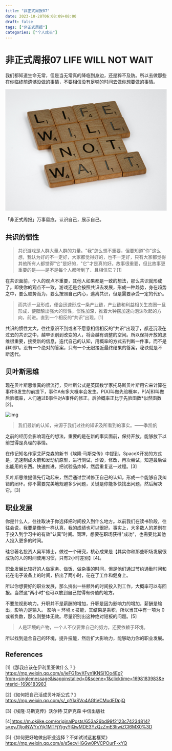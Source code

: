 ```yaml
---
title: "非正式周报07"
date: 2023-10-28T06:08:09+08:00
draft: false
tags: ["非正式周报"]
categories: ["个人成长"]
---
```

# 非正式周报07  LIFE WILL NOT  WAIT

我们都知道生命无常，但是当无常真的降临到身边，还是猝不及防。所以去做那些在你临终前遗憾没做的事情，不要相信没有足够的时间去做你想要做的事情。

![brett-jordan-jrEOH5LQZMw-unsplash](https://raw.githubusercontent.com/LuisY92/picture/main/image/202310280532678.jpg)

「非正式周报」万事留痕，认识自己，展示自己。

## 共识的惯性

> 共识游戏是人群大量人群的力量。"我"怎么想不重要，但要知道"你"这么想，我认为好的不一定好，大家都觉得好的，也不一定好，只有大家都觉得其他所有人都觉得"它"是好的，"它"才是真的好。故事很重要，但比故事更重要的是——是不是每个人都听到了、且相信它？[1]

在共识面前，个人的观点不重要，其他人如果都是一致的想法，那么共识就形成了。即使你的观点不一致，游戏还是会按照共识去发展，形成一种趋势，身在趋势之中，要么顺势而为，要么按照自己内心，逃离共识，但是需要承受一定的代价。

> 而共识一旦形成，便会迅速形成一条产业链，产业链和利益相关生态圈一旦形成，便酝酿出强大的惯性，惯性加深，推着大钟摆加速向泡沫吹起的方向，前进。直到一个相反的“共识”出现。[1]

共识的惯性太大，往往意识不到或者不愿意相信相反的"共识"出现了，都还沉浸在过去的共识之中，越早识别到改变的人，将会越有调整的空间。所以保持开放的思维很重要，接受新的信息，迭代自己的认知，用概率的方式去判断一件事，而不是非0即1。没有一个绝对的答案，只有一个无限接近最终结果的答案，秘诀就是不断迭代。

## 贝叶斯思维

现在贝叶斯思维真的很流行，贝叶斯公式是英国数学家托马斯贝叶斯用它来计算在事件B发生的前提下，事件A有多大概率会发生。P(A)叫做先验概率，P(A|B)叫做后验概率，人们通过B事件对A事件的修正。后验概率正比于先验函数*似然函数[2]。

![img](https://cubox.pro/c/filters:no_upscale()?imageUrl=https%3A%2F%2Fmmbiz.qpic.cn%2Fsz_mmbiz_png%2FM7fHtGOlzVbPpbEicNmEvVzgqFFG4MpoKenIiapyia1mJzDyfia49040C0Ur9Sve188LAiakkBibibHvicmafqywiaKNPZQ%2F640%3Fwx_fmt%3Dpng)

> 我们最新的认知，来源于我们过往的知识及所看到的事实。——季凯帆  

之前的经历会影响现在的想法，重要的是在新的事实面前，保持开放，能够放下以前觉得是真理的事情。

在传记知名作家艾萨克森的新书《埃隆·马斯克传》中提到，SpaceX开发的方式是，迅速制成火箭和发动机原型，进行测试，炸毁，修改，再次尝试，知道最后做出能用的东西。快速推进，把试验品炸掉，然后重复这一过程。[3]

贝叶斯思维提倡先行动起来，然后通过尝试修正自己的认知，形成一个能够自我纠错的闭环。你不需要完美地规避多少问题，关键是你能多快找出问题，然后解决它。[3]

## 职业发展

你是什么人，往往取决于你选择把时间投入到什么地方。以前我们在读书阶段，往往会说，我要是像他一样认真，我的成绩也可以很好。事实上，大多数人的差别在于投入到学习中的有效"认真”时间。同理，想要在职场获得"成功"，也需要比其他人投入更多的时间。

硅谷著名投资人吴军博士，做过一个研究，核心成果是【其实你和那些职场发展很成功的人的时间使用习惯，只有2小时差别】[4]。

职业发展比较好的人做家务、做饭、做杂事的时间，但是他们通过节约通勤时间和花在电子设备上的时间，挤出了两小时，花在了工作和健身上。

所以你想要好的职业发展，那么挤出一些额外的时间投入到工作，大概率可以有回报。当然这"两小时"也可以放到自己觉得有价值的地方。

不要忽视影响力。升职并不是薪酬的增加，升职是因为影响力的增加，薪酬是输出，影响力是输入。 影响 = 环境 x 技能，其结果是乘积，所以当其中有一项为 0 或者负数，那么则整体无效。尽量识别出这种绝对短板的问题。[5]

> 人是环境的产物，一个人不仅要靠自己的努力，还要依赖于环境。

所以找到适合自己的环境，提升技能，然后扩大影响力，能够助力你的职业发展。

## References

[1]《那我应该在伊利里亚做什么？》 https://mp.weixin.qq.com/s/ieFG1bvXFyn1KNSi1Oo4Eg?from=singlemessage&isappinstalled=0&scene=1&clicktime=1698183983&enterid=1698183983

[2]《如何把自己活成贝叶斯公式？》https://mp.weixin.qq.com/s/_qYIaSVo4AGhVCMudEDpjQ

[3]《埃隆·马斯克传》沃尔特·艾萨克森 中信出版社

[4]https://m.okjike.com/originalPosts/653a26bd99f2123c74234814?s=eyJ1IjoiNWYxYjk1MTFjYjgyYjQwMDE3YzQzZmE3IiwiZCI6MX0%3D

[5]《如何更好地做出职业选择？不如试试这套框架》https://mp.weixin.qq.com/s/s5ecvHGGw0PVCPOurF-xYQ